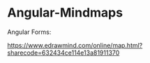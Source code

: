 # Angular-Mindmaps

Angular Forms:

https://www.edrawmind.com/online/map.html?sharecode=632434ce114e13a81911370
